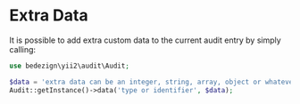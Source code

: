 # Extra Data

It is possible to add extra custom data to the current audit entry by simply calling:

```php
use bedezign\yii2\audit\Audit;

$data = 'extra data can be an integer, string, array, object or whatever';
Audit::getInstance()->data('type or identifier', $data);
```
